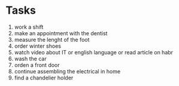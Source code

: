 #      Tasks

1. work a shift
2. make an appointment with the dentist
3. measure the lenght of the foot
4. order winter shoes
5. watch video about IT or english language or read article on habr
6. wash the car
7. orden a front door
8. continue assembling the electrical in home
9. find a chandelier holder
